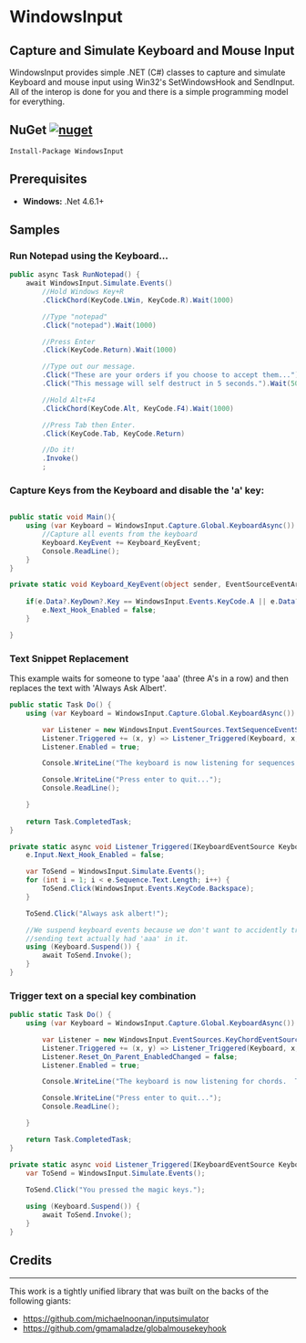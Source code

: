 # WindowsInput
## Capture and Simulate Keyboard and Mouse Input
WindowsInput provides simple .NET (C#) classes to capture and simulate Keyboard and mouse input using Win32's SetWindowsHook and SendInput.  All of the interop is done for you and there is a simple programming model for everything.



## NuGet [![nuget][nuget-badge]][nuget-url] 

 [nuget-badge]: https://img.shields.io/badge/nuget-v6.0.0-blue.svg
 [nuget-url]: https://www.nuget.org/packages/WindowsInput

````
Install-Package WindowsInput
````

## Prerequisites

 - **Windows:**
   .Net 4.6.1+

## Samples

### Run Notepad using the Keyboard...
````csharp
public async Task RunNotepad() {
    await WindowsInput.Simulate.Events()
        //Hold Windows Key+R
        .ClickChord(KeyCode.LWin, KeyCode.R).Wait(1000)

        //Type "notepad"
        .Click("notepad").Wait(1000)

        //Press Enter
        .Click(KeyCode.Return).Wait(1000)

        //Type out our message.
        .Click("These are your orders if you choose to accept them...")
        .Click("This message will self destruct in 5 seconds.").Wait(5000)

        //Hold Alt+F4
        .ClickChord(KeyCode.Alt, KeyCode.F4).Wait(1000)

        //Press Tab then Enter.
        .Click(KeyCode.Tab, KeyCode.Return)

        //Do it!
        .Invoke()
        ;
````

### Capture Keys from the Keyboard and disable the 'a' key:
````csharp

public static void Main(){
    using (var Keyboard = WindowsInput.Capture.Global.KeyboardAsync()) {
        //Capture all events from the keyboard
        Keyboard.KeyEvent += Keyboard_KeyEvent;
        Console.ReadLine();
    }
}

private static void Keyboard_KeyEvent(object sender, EventSourceEventArgs<KeyboardEvent> e) {
    
    if(e.Data?.KeyDown?.Key == WindowsInput.Events.KeyCode.A || e.Data?.KeyUp?.Key == WindowsInput.Events.KeyCode.A) {
        e.Next_Hook_Enabled = false;
    }

}
````

### Text Snippet Replacement
This example waits for someone to type 'aaa' (three A's in a row) and then replaces
the text with 'Always Ask Albert'.
````csharp
public static Task Do() {
    using (var Keyboard = WindowsInput.Capture.Global.KeyboardAsync()) {

        var Listener = new WindowsInput.EventSources.TextSequenceEventSource(Keyboard, new WindowsInput.Events.TextClick("aaa"));
        Listener.Triggered += (x, y) => Listener_Triggered(Keyboard, x, y); ;
        Listener.Enabled = true;

        Console.WriteLine("The keyboard is now listening for sequences.  Try typing 'aaa' in notepad.");

        Console.WriteLine("Press enter to quit...");
        Console.ReadLine();

    }
                
    return Task.CompletedTask;
}

private static async void Listener_Triggered(IKeyboardEventSource Keyboard, object sender, WindowsInput.EventSources.TextSequenceEventArgs e) {
    e.Input.Next_Hook_Enabled = false;

    var ToSend = WindowsInput.Simulate.Events();
    for (int i = 1; i < e.Sequence.Text.Length; i++) {
        ToSend.Click(WindowsInput.Events.KeyCode.Backspace);
    }

    ToSend.Click("Always ask albert!");

    //We suspend keyboard events because we don't want to accidently trigger a recursive loop if our
    //sending text actually had 'aaa' in it.
    using (Keyboard.Suspend()) {
        await ToSend.Invoke();
    }
}
````

### Trigger text on a special key combination
````csharp
public static Task Do() {
    using (var Keyboard = WindowsInput.Capture.Global.KeyboardAsync()) {

        var Listener = new WindowsInput.EventSources.KeyChordEventSource(Keyboard, new ChordClick(KeyCode.Control, KeyCode.Alt, KeyCode.Shift));
        Listener.Triggered += (x, y) => Listener_Triggered(Keyboard, x, y);
        Listener.Reset_On_Parent_EnabledChanged = false;
        Listener.Enabled = true;

        Console.WriteLine("The keyboard is now listening for chords.  Try typing 'CONTROL+ALT+SHIFT' in notepad.");

        Console.WriteLine("Press enter to quit...");
        Console.ReadLine();

    }

    return Task.CompletedTask;
}

private static async void Listener_Triggered(IKeyboardEventSource Keyboard, object sender, WindowsInput.EventSources.KeyChordEventArgs e) {
    var ToSend = WindowsInput.Simulate.Events();
            
    ToSend.Click("You pressed the magic keys.");

    using (Keyboard.Suspend()) {
        await ToSend.Invoke();
    }
}


````


## Credits
----
This work is a tightly unified library that was built on the backs of the following giants:
- https://github.com/michaelnoonan/inputsimulator
- https://github.com/gmamaladze/globalmousekeyhook
